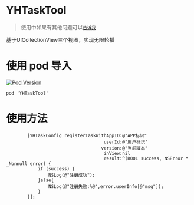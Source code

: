 # YHTaskTool


> 使用中如果有其他问题可以[`告诉我`](https://github.com/CCSH/YHTaskTool/issues/new)

基于UICollectionView三个视图，实现无限轮播
# 使用 pod 导入
[![Pod Version](http://img.shields.io/cocoapods/v/YHTaskTool.svg?style=flat)](https://github.com/CCSH/YHTaskTool/releases)
```
pod 'YHTaskTool'
```

# 使用方法
```
        [YHTaskConfig registerTaskWithAppID:@"APP标识"
                                     userId:@"用户标识"
                                    version:@"当前版本"
                                     inView:nil
                                     result:^(BOOL success, NSError * _Nonnull error) {
            if (success) {
                NSLog(@"注册成功");
            }else{
                NSLog(@"注册失败:%@",error.userInfo[@"msg"]);
            }
        }];
```
